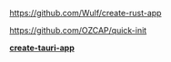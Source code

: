 https://github.com/Wulf/create-rust-app

https://github.com/OZCAP/quick-init


**[ create-tauri-app](https://github.com/tauri-apps/create-tauri-app)**
